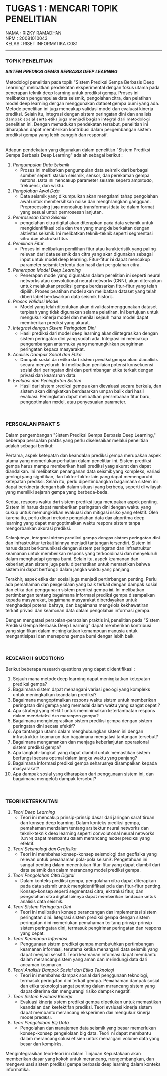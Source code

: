 # TUGAS 1 : MENCARI TOPIK PENELITIAN

 NAMA  : RIZKY RAMADHAN  <br> 
 NPM   : 20081010043 <br>
 KELAS : RISET INFORMATIKA C081  <hr>
 
### TOPIK PENELITIAN 

**_SISTEM PREDIKSI GEMPA BERBASIS DEEP LEARNING_**
<br><br> Metodologi penelitian pada topik "Sistem Prediksi Gempa Berbasis Deep Learning" melibatkan pendekatan eksperimental dengan fokus utama pada penerapan teknik deep learning untuk prediksi gempa. Proses ini melibatkan pengumpulan data seismik, pengolahan citra, dan pelatihan model deep learning dengan menggunakan dataset gempa bumi yang ada. Metode penelitian ini juga mencakup validasi model dan evaluasi kinerja prediksi. Selain itu, integrasi dengan sistem peringatan dini dan analisis dampak sosial serta etika juga menjadi bagian integral dari metodologi penelitian ini. Dengan memadukan pendekatan tersebut, penelitian ini diharapkan dapat memberikan kontribusi dalam pengembangan sistem prediksi gempa yang lebih canggih dan responsif. 

<br> Adapun pendekatan yang digunakan dalam penelitian "Sistem Prediksi Gempa Berbasis Deep Learning" adalah sebagai berikut : <br>
1. *Pengumpulan Data Seismik*
   * Proses ini melibatkan pengumpulan data seismik dari berbagai sumber seperti stasiun seismik, sensor, dan perekaman gempa historis. Data ini mencakup parameter
   seismik seperti amplitudo, frekuensi, dan waktu.
2. *Pengolahan Awal Data*
   * Data seismik yang dikumpulkan akan mengalami tahap pengolahan awal untuk membersihkan noise dan menghilangkan gangguan. Preprocessing juga mencakup transformasi data ke dalam format yang sesuai untuk pemrosesan lanjutan.
3. *Pemrosesan Citra Seismik*
   * pengolahan citra digital akan diterapkan pada data seismik untuk mengidentifikasi pola dan tren yang mungkin berkaitan dengan aktivitas seismik. Ini melibatkan teknik-teknik seperti segmentasi citra dan ekstraksi fitur.
4. *Pemilihan Fitur*
   * Proses ini melibatkan pemilihan fitur atau karakteristik yang paling relevan dari data seismik dan citra yang akan digunakan sebagai input untuk model deep learning. Fitur-fitur ini dapat mencakup parameter seismik tertentu dan hasil dari pengolahan citra.
5. *Penerapan Model Deep Learning*
   * Penerapan model yang digunakan dalam penelitian ini seperti neural networks atau convolutional neural networks (CNN), akan diterapkan untuk melakukan prediksi gempa berdasarkan fitur-fitur yang telah dipilih. Proses pelatihan model akan melibatkan dataset yang telah diberi label berdasarkan data seismik historis.
6. *Proses Validasi Model*
   * Model yang telah ditentukan akan divalidasi menggunakan dataset terpisah yang tidak digunakan selama pelatihan. Ini bertujuan untuk mengukur kinerja model dan menilai sejauh mana model dapat memberikan prediksi yang akurat.
7. *Integrasi dengan Sistem Peringatan Dini*
   * Hasil prediksi dari model deep learning akan diintegrasikan dengan sistem peringatan dini yang sudah ada. Integrasi ini mencakup pengembangan antarmuka yang memungkinkan pengiriman peringatan kepada masyarakat.
8. *Analisis Dampak Sosial dan Etika*
   * Dampak sosial dan etika dari sistem prediksi gempa akan dianalisis secara menyeluruh. Ini melibatkan penilaian potensi konsekuensi sosial dari peringatan dini dan pertimbangan etika terkait dengan privasi dan keamanan data.
9. *Evaluasi dan Peningkatan Sistem*
    * Hasil dari sistem prediksi gempa akan dievaluasi secara berkala, dan sistem akan ditingkatkan berdasarkan umpan balik dari hasil evaluasi. Peningkatan dapat melibatkan penambahan fitur baru, pengoptimalan model, atau penyesuaian parameter.

<br>

### PERSOALAN PRAKTIS

Dalam pengembangan "Sistem Prediksi Gempa Berbasis Deep Learning," beberapa persoalan praktis yang perlu diselesaikan melalui penelitian adalah sebagai berikut:

Pertama, aspek ketepatan dan keandalan prediksi gempa merupakan aspek utama yang memerlukan perhatian dalam penelitian ini. Sistem prediksi gempa harus mampu memberikan hasil prediksi yang akurat dan dapat diandalkan. Ini melibatkan penanganan data seismik yang kompleks, variasi geologi yang signifikan, dan faktor-faktor lain yang dapat memengaruhi ketepatan prediksi. Selain itu, perlu dipertimbangkan bagaimana sistem ini dapat berkinerja dengan baik dalam situasi yang berbeda, seperti di wilayah yang memiliki sejarah gempa yang berbeda-beda.

Kedua, respons waktu dari sistem prediksi juga merupakan aspek penting. Sistem ini harus dapat memberikan peringatan dini dengan waktu yang cukup untuk memungkinkan evakuasi dan mitigasi risiko yang efektif. Oleh karena itu, perlu dicari metode pengolahan data dan algoritma deep learning yang dapat mengoptimalkan waktu respons sistem tanpa mengorbankan akurasi prediksi.

Selanjutnya, integrasi sistem prediksi gempa dengan sistem peringatan dini dan infrastruktur terkait lainnya menjadi tantangan tersendiri. Sistem ini harus dapat berkomunikasi dengan sistem peringatan dan infrastruktur keamanan untuk memberikan respons yang terkoordinasi dan menyeluruh dalam menghadapi gempa bumi. Selain itu, aspek keamanan dan keberlanjutan sistem juga perlu diperhatikan untuk memastikan bahwa sistem ini dapat berfungsi dalam jangka waktu yang panjang.

Terakhir, aspek etika dan sosial juga menjadi pertimbangan penting. Perlu ada pemahaman dan pengelolaan yang baik terkait dengan dampak sosial dan etika dari penggunaan sistem prediksi gempa ini. Ini melibatkan pertimbangan tentang bagaimana informasi prediksi gempa disampaikan kepada masyarakat, bagaimana masyarakat diberdayakan untuk menghadapi potensi bahaya, dan bagaimana mengelola kekhawatiran terkait privasi dan keamanan data dalam pengolahan informasi gempa.

Dengan mengatasi persoalan-persoalan praktis ini, penelitian pada "Sistem Prediksi Gempa Berbasis Deep Learning" dapat memberikan kontribusi yang signifikan dalam  meningkatkan kemampuan manusia untuk mengantisipasi dan merespons gempa bumi dengan lebih baik

<br>

### RESEARCH QUESTIONS

Berikut beberapa research questions yang dapat diidentifikasi : <br>

  1. Sejauh mana metode deep learning dapat meningkatkan ketepatan prediksi gempa?
  2. Bagaimana sistem dapat menangani variasi geologi yang kompleks untuk meningkatkan keandalan prediksi?
  3. Bagaimana mengoptimalkan respons waktu sistem untuk memberikan peringatan dini gempa yang memadai  dalam waktu yang sangat cepat ?
  4. Apa strategi yang efektif untuk meminimalkan keterlambatan respons dalam mendeteksi dan merespon gempa?
  5. Bagaimana mengintegrasikan sistem prediksi gempa dengan sistem peringatan dini secara efektif?
  6. Apa tantangan utama dalam menghubungkan sistem ini dengan infrastruktur keamanan dan bagaimana mengatasi tantangan tersebut?
  7. Bagaimana mengamankan dan menjaga keberlanjutan operasional sistem prediksi gempa?
  8. Apa langkah-langkah yang dapat diambil untuk memastikan sistem berfungsi secara optimal dalam jangka waktu yang panjang?
  9.  Bagaimana informasi prediksi gempa seharusnya disampaikan kepada masyarakat?
  10.  Apa dampak sosial yang diharapkan dari penggunaan sistem ini, dan bagaimana mengelola dampak tersebut?

<br>

### TEORI KETERKAITAN

   1. *Teori Deep Learning*
      * Teori ini mencakup prinsip-prinsip dasar dari jaringan saraf tiruan dan konsep deep learning. Dalam konteks prediksi gempa, pemahaman mendalam tentang arsitektur neural networks dan teknik-teknik deep learning seperti convolutional neural networks (CNN) dapat membantu dalam merancang model prediksi yang efektif.
   2.  *Teori Seismologi dan Geofisika*
       * Teori ini membahas konsep-konsep seismologi dan geofisika yang relevan untuk pemahaman pola-pola seismik. Pengetahuan ini sangat penting dalam menentukan fitur-fitur yang dapat diambil dari data seismik dan dalam merancang model prediksi gempa.
   3.  *Teori Pengolahan Citra Digital*
       * Dalam konteks prediksi gempa, pengolahan citra dapat diterapkan pada data seismik untuk mengidentifikasi pola dan fitur-fitur penting. Konsep-konsep seperti segmentasi citra, ekstraksi fitur, dan pengolahan citra digital lainnya dapat memberikan landasan untuk analisis data seismik.
   4.  *Teori Sistem Peringatan Dini*
       * Teori ini melibatkan konsep perancangan dan implementasi sistem peringatan dini. Integrasi sistem prediksi gempa dengan sistem peringatan dini memerlukan pemahaman tentang prinsip-prinsip sistem peringatan dini, termasuk pengiriman peringatan dan respons yang cepat.
   5.  *Teori Keamanan Informasi*
       * Penggunaan sistem prediksi gempa membutuhkan pertimbangan keamanan informasi, terutama ketika menangani data seismik yang dapat menjadi sensitif. Teori keamanan informasi dapat membantu dalam merancang sistem yang aman dan melindungi data dari ancaman keamanan.
   6.  *Teori Analisis Dampak Sosial dan Etika Teknologi*
       * Teori ini membahas dampak sosial dari penggunaan teknologi, termasuk peringatan dini terkait gempa. Pemahaman dampak sosial dan etika teknologi sangat penting dalam merancang sistem yang dapat diterima dan mengurangi risiko dampak negatif.
   7.  *Teori Sistem Evaluasi Kinerja*
       * Evaluasi kinerja sistem prediksi gempa diperlukan untuk memastikan keandalan dan keefektifan prediksi. Teori evaluasi kinerja sistem dapat membantu merancang eksperimen dan mengukur kinerja model prediksi.
   8.  *Teori Pengelolaan Big Data*
       * Pengolahan dan manajemen data seismik yang besar memerlukan konsep-konsep pengelolaan big data. Teori ini dapat membantu dalam merancang solusi efisien untuk menangani volume data yang besar dan kompleks.

Mengintegrasikan teori-teori ini dalam Tinjauan Kepustakaan akan memberikan dasar yang kokoh untuk merancang, mengembangkan, dan mengevaluasi sistem prediksi gempa berbasis deep learning dalam konteks informatika.


